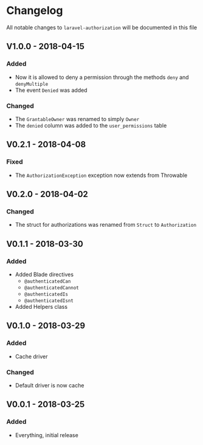# Changelog

All notable changes to `laravel-authorization` will be documented in this file

## V1.0.0 - 2018-04-15

### Added
- Now it is allowed to deny a permission through the methods `deny` and `denyMultiple`
- The event `Denied` was added

### Changed
- The `GrantableOwner` was renamed to simply `Owner`
- The `denied` column was added to the `user_permissions` table

## V0.2.1 - 2018-04-08

### Fixed
- The `AuthorizationException` exception now extends from Throwable

## V0.2.0 - 2018-04-02

### Changed
- The struct for authorizations was renamed from `Struct` to `Authorization`

## V0.1.1 - 2018-03-30

### Added
* Added Blade directives
    - `@authenticatedCan`
    - `@authenticatedCannot`
    - `@authenticatedIs`
    - `@authenticatedIsnt`
* Added Helpers class

## V0.1.0 - 2018-03-29

### Added
- Cache driver

### Changed
- Default driver is now cache

## V0.0.1 - 2018-03-25

### Added
- Everything, initial release
